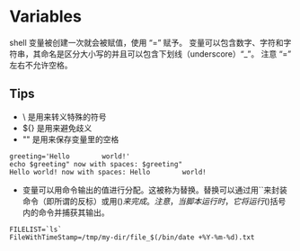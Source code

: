 # Variables

shell 变量被创建一次就会被赋值，使用 “=” 赋予。
变量可以包含数字、字符和字符串，其命名是区分大小写的并且可以包含下划线（underscore）“_”。
注意 “=” 左右不允许空格。


## Tips

- \ 是用来转义特殊的符号
- ${} 是用来避免歧义
- "" 是用来保存变量里的空格
```shell
greeting='Hello        world!'
echo $greeting" now with spaces: $greeting"
Hello world! now with spaces: Hello        world!
```
- 变量可以用命令输出的值进行分配。这被称为替换。替换可以通过用``来封装命令（即所谓的反标）或用$()来完成。注意，当脚本运行时，它将运行$()括号内的命令并捕获其输出。
```shell
FILELIST=`ls`
FileWithTimeStamp=/tmp/my-dir/file_$(/bin/date +%Y-%m-%d).txt
```

